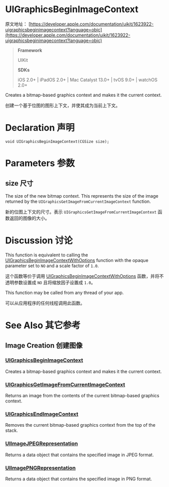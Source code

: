 # UIGraphicsBeginImageContext

原文地址：
[https://developer.apple.com/documentation/uikit/1623922-uigraphicsbeginimagecontext?language=objc](https://developer.apple.com/documentation/uikit/1623922-uigraphicsbeginimagecontext?language=objc)

>__Framework__
>
> UIKit
>
>__SDKs__
>
>iOS 2.0+ | iPadOS 2.0+ | Mac Catalyst 13.0+ | tvOS 9.0+ | watchOS 2.0+

Creates a bitmap-based graphics context and makes it the current context.

创建一个基于位图的图形上下文，并使其成为当前上下文。

# Declaration 声明
```
void UIGraphicsBeginImageContext(CGSize size);
```

# Parameters 参数

## size 尺寸

The size of the new bitmap context. This represents the size of the image returned by the `UIGraphicsGetImageFromCurrentImageContext` function.

新的位图上下文的尺寸。表示 `UIGraphicsGetImageFromCurrentImageContext` 函数返回的图像的大小。

# Discussion 讨论

This function is equivalent to calling the [UIGraphicsBeginImageContextWithOptions](https://developer.apple.com/documentation/uikit/1623912-uigraphicsbeginimagecontextwitho?language=objc) function with the opaque parameter set to `NO` and a scale factor of `1.0`.

这个函数等价于调用 [UIGraphicsBeginImageContextWithOptions](https://developer.apple.com/documentation/uikit/1623912-uigraphicsbeginimagecontextwitho?language=objc) 函数，并将不透明参数设置成 `NO` 且将缩放因子设置成 `1.0`。

This function may be called from any thread of your app.

可以从应用程序的任何线程调用此函数。

# See Also 其它参考

## Image Creation 创建图像

### [UIGraphicsBeginImageContext](https://developer.apple.com/documentation/uikit/1623922-uigraphicsbeginimagecontext?language=objc)
Creates a bitmap-based graphics context and makes it the current context.

### [UIGraphicsGetImageFromCurrentImageContext](https://developer.apple.com/documentation/uikit/1623924-uigraphicsgetimagefromcurrentima?language=objc)
Returns an image from the contents of the current bitmap-based graphics context.

### [UIGraphicsEndImageContext](https://developer.apple.com/documentation/uikit/1623933-uigraphicsendimagecontext?language=objc)
Removes the current bitmap-based graphics context from the top of the stack.

### [UIImageJPEGRepresentation](https://developer.apple.com/documentation/uikit/1624115-uiimagejpegrepresentation?language=objc)
Returns a data object that contains the specified image in JPEG format.

### [UIImagePNGRepresentation](https://developer.apple.com/documentation/uikit/1624096-uiimagepngrepresentation?language=objc)
Returns a data object that contains the specified image in PNG format.
